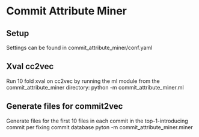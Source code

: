 # Commit Attribute Miner

## Setup
Settings can be found in commit_attribute_miner/conf.yaml

## Xval cc2vec
Run 10 fold xval on cc2vec by running the ml module from the commit_attribute_miner directory:
python -m commit_attribute_miner.ml

## Generate files for commit2vec
Generate files for the first 10 files in each commit in the top-1-introducing commit per fixing commit database
pyton -m commit_attribute_miner.miner

